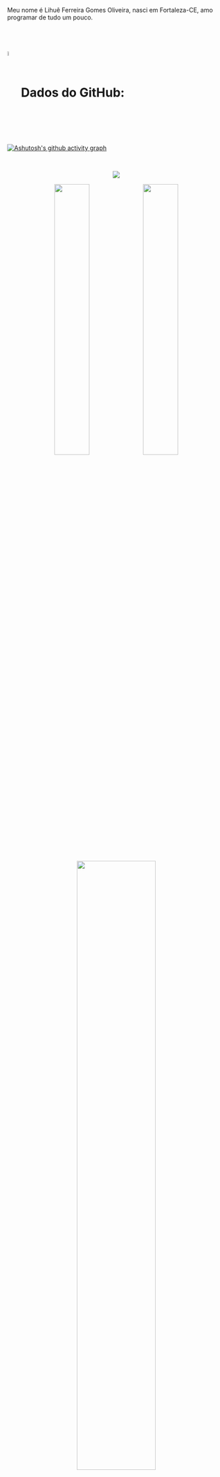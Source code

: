 <p>

  Meu nome é Lihuê Ferreira Gomes Oliveira, nasci em Fortaleza-CE, amo programar de tudo um pouco.
</p>
<br>

# <img width=5% align="center" src="https://cdn-icons-png.flaticon.com/512/25/25231.png" />       Dados do GitHub:


[![Ashutosh's github activity graph](https://github-readme-activity-graph.vercel.app/graph?username=DAMULIHUE&bg_color=0d1117&color=0000FF&line=00BFFF&point=000080&area=true&hide_border=true)](https://github.com/ashutosh00710/github-readme-activity-graph)

<br>

<p align="center">
  <img src="https://github-profile-trophy.vercel.app/?username=DAMULIHUE&theme=tokyonight&row=2&no-bg=true&column=3&margin-w=15&margin-h=15" />
</p>

<div align="center">  
  <img width=40% align="center" src="http://github-profile-summary-cards.vercel.app/api/cards/stats?username=DAMULIHUE&theme=tokyonight" />
  <img width=40% align="center" src="http://github-profile-summary-cards.vercel.app/api/cards/repos-per-language?username=DAMULIHUE&theme=tokyonight" />
  <img width=60% align="center"  src="https://streak-stats.demolab.com?user=DAMULIHUE&theme=tokyonight&hide_border=true" />
</div>

## REDES SOCIAIS


<a href="https://twitter.com/DAMU_TWIT"> 
  <img src="https://img.shields.io/twitter/url?url=https%3A%2F%2Ftwitter.com&logo=Twitter" 
  target="_blank">
</a>

## Minhas Linguagens e Tecnologias:

### Tecnologias
<div>
  <img width=15% src="https://cdn.jsdelivr.net/gh/devicons/devicon/icons/arduino/arduino-original.svg"/>
  <img width=15% src="https://cdn.jsdelivr.net/gh/devicons/devicon/icons/html5/html5-original.svg"/>
  <img width=15% src="https://cdn.jsdelivr.net/gh/devicons/devicon/icons/vscode/vscode-original.svg"/>
</div>

### Linguagens
<div>
  <img width=15% src="https://cdn.jsdelivr.net/gh/devicons/devicon/icons/python/python-original.svg"/>
</div>

### Aprendendo
<div>
  <img width=15% src="https://cdn.jsdelivr.net/gh/devicons/devicon/icons/c/c-original.svg"/>
  <img width=15% src="https://cdn.jsdelivr.net/gh/devicons/devicon/icons/windows8/windows8-original.svg"/>
  <img width=15% src="https://cdn.jsdelivr.net/gh/devicons/devicon/icons/git/git-original.svg" />
  <img width=15% src="https://cdn.jsdelivr.net/gh/devicons/devicon/icons/markdown/markdown-original.svg" />
  
  
</div>

